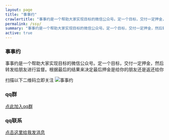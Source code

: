 ```yaml
---
layout: page
title: "事事约"
crawlertitle: "事事约是一个帮助大家实现目标的微信公众号。定一个目标，交付一定押金，然后转发给朋友进行监督。根据最后的结果来决定最后押金是给你的朋友还是返还给你"
permalink: /ssy/
summary: "事事约是一个帮助大家实现目标的微信公众号。定一个目标，交付一定押金，然后转发给朋友进    行监督。根据最后的结果来决定最后押金是给你的朋友还是返还给你"
active: true
---
```


### 事事约

事事约是一个帮助大家实现目标的微信公众号。定一个目标，交付一定押金，然后转发给朋友进行监督。根据最后的结果来决定最后押金是给你的朋友还是返还给你

扫描以下二维码立即关注
<img alt="事事约" title="事事约" style="width=50%;"  src="{{ site.images }}/ssy.jpg" />

### qq群
<a target="_blank" href="//shang.qq.com/wpa/qunwpa?idkey=ad600d6f5bed3bca68b8fe43080160b6b91149a00d3a6d7f519c4222541db98c">点此加入qq群</a>


### qq联系 

<a target="_blank" href="http://wpa.qq.com/msgrd?v=3&uin=342285717&site=qq&menu=yes">点击这里给我发消息</a>
